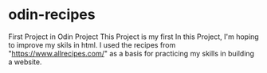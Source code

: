 # odin-recipes
First Project in Odin Project
This Project is my first
In this Project, I'm hoping to improve my skils
 in html.
 I used the recipes from "https://www.allrecipes.com/" as a basis for practicing my skills in 
 building a website.